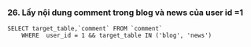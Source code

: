 ### 26. Lấy nội dung comment trong blog và news của user id =1
```mysql
SELECT target_table,`comment` FROM `comment` 
	WHERE  user_id = 1 && target_table IN ('blog', 'news')
```
